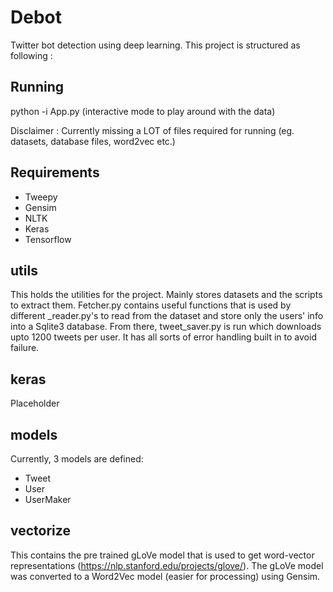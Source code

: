 # Debot
Twitter bot detection using deep learning. This project is structured as following : 
## Running 
python -i App.py (interactive mode to play around with the data)

Disclaimer : Currently missing a LOT of files required for running (eg. datasets, database files, word2vec etc.)

## Requirements
* Tweepy
* Gensim
* NLTK
* Keras
* Tensorflow

## utils
This holds the utilities for the project. Mainly stores datasets and the scripts to extract them. Fetcher.py contains useful functions that is used by different <dataset>_reader.py's to read from the dataset and store only the users' info into a Sqlite3 database. From there, tweet_saver.py is run which downloads upto 1200 tweets per user. It has all sorts of error handling built in to avoid failure.
## keras
Placeholder
## models
Currently, 3 models are defined:
* Tweet
* User
* UserMaker
## vectorize
This contains the pre trained gLoVe model that is used to get word-vector representations (https://nlp.stanford.edu/projects/glove/). The gLoVe model was converted to a Word2Vec model (easier for processing) using Gensim. 
